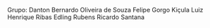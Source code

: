 Grupo: 
Danton Bernardo Oliveira de Souza
Felipe Gorgo Kiçula
Luiz Henrique Ribas Edling
Rubens Ricardo Santana
